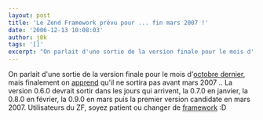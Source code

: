 ```yaml
---
layout: post
title: 'Le Zend Framework prévu pour ... fin mars 2007 !'
date: '2006-12-13 10:08:03'
author: j0k
tags: '[]'
excerpt: "On parlait d'une sortie de la version finale pour le mois d'[octobre dernier](http://www.j0k3r.net/news-un-version-stable-du-framework-zend-en-vue-1410.html), mais finalement on [apprend](http://angers.afup.org/?p=6) qu'il ne sortira pas avant mars 2007 ..     \nLa version 0.6.0 devrait sortir dans les jours qui arrivent, la 0.7.0 en janvier, la      …"
---
```


On parlait d'une sortie de la version finale pour le mois d'[octobre dernier](http://www.j0k3r.net/news-un-version-stable-du-framework-zend-en-vue-1410.html), mais finalement on [apprend](http://angers.afup.org/?p=6) qu'il ne sortira pas avant mars 2007 ..
La version 0.6.0 devrait sortir dans les jours qui arrivent, la 0.7.0 en janvier, la 0.8.0 en février, la 0.9.0 en mars puis la premier version candidate en mars 2007.   Utilisateurs du ZF, soyez patient ou changer de [framework](http://www.symfony-project.com/) :D
